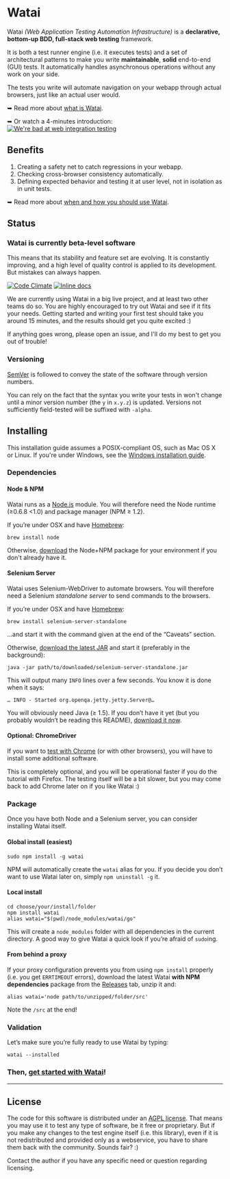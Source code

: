 Watai
=====

Watai _(Web Application Testing Automation Infrastructure)_ is a **declarative, bottom-up BDD, full-stack web testing** framework.

It is both a test runner engine (i.e. it executes tests) and a set of architectural patterns to make you write **maintainable**, **solid** end-to-end (GUI) tests. It automatically handles asynchronous operations without any work on your side.

The tests you write will automate navigation on your webapp through actual browsers, just like an actual user would.

➥ Read more about [what is Watai](https://github.com/MattiSG/Watai/wiki/Definition).

➥ Or watch a 4-minutes introduction: 
[![We're bad at web integration testing](http://img.youtube.com/vi/fLP3NKUsx3k/3.jpg)](https://youtu.be/fLP3NKUsx3k?t=17s)


Benefits
--------

1. Creating a safety net to catch regressions in your webapp.
2. Checking cross-browser consistency automatically.
3. Defining expected behavior and testing it at user level, not in isolation as in unit tests.

➥ Read more about [when and how you should use Watai](https://github.com/MattiSG/Watai/wiki/Rationale).

Status
------

### Watai is currently beta-level software ###

This means that its stability and feature set are evolving. It is constantly improving, and a high level of quality control is applied to its development. But mistakes can always happen.

[![Code Climate](https://codeclimate.com/github/MattiSG/Watai.png)](https://codeclimate.com/github/MattiSG/Watai)
[![Inline docs](http://inch-ci.org/github/MattiSG/Watai.svg?branch=master)](http://inch-ci.org/github/MattiSG/Watai)

We are currently using Watai in a big live project, and at least two other teams do so. You are highly encouraged to try out Watai and see if it fits your needs. Getting started and writing your first test should take you around 15 minutes, and the results should get you quite excited  :)

If anything goes wrong, please open an issue, and I'll do my best to get you out of trouble!

### Versioning ###

[SemVer](http://semver.org/) is followed to convey the state of the software through version numbers.

You can rely on the fact that the syntax you write your tests in won't change until a minor version number (the `y` in `x.y.z`) is updated. Versions not sufficiently field-tested will be suffixed with `-alpha`.

Installing
----------

This installation guide assumes a POSIX-compliant OS, such as Mac OS X or Linux. If you're under Windows, see the [Windows installation guide](https://github.com/MattiSG/Watai/wiki/Windows-installation).

### Dependencies ###

#### Node & NPM ####

Watai runs as a [Node.js](http://nodejs.org) module. You will therefore need the Node runtime (≥0.6.8 <1.0) and package manager (NPM ≥ 1.2).

If you’re under OSX and have [Homebrew](http://mxcl.github.com/homebrew/):

	brew install node

Otherwise, [download](http://nodejs.org/download) the Node+NPM package for your environment if you don't already have it.

#### Selenium Server ####

Watai uses Selenium-WebDriver to automate browsers. You will therefore need a Selenium _standalone server_ to send commands to the browsers.

If you’re under OSX and have [Homebrew](http://mxcl.github.com/homebrew/):

	brew install selenium-server-standalone

…and start it with the command given at the end of the “Caveats” section.

Otherwise, [download the latest JAR](https://code.google.com/p/selenium/downloads/list?can=3&q=selenium-server-standalone) and start it (preferably in the background):

	java -jar path/to/downloaded/selenium-server-standalone.jar

This will output many `INFO` lines over a few seconds. You know it is done when it says:

	… INFO - Started org.openqa.jetty.jetty.Server@…

You will obviously need Java (≥ 1.5). If you don’t have it yet (but you probably wouldn’t be reading this README), [download it now](http://java.com/download).

#### Optional: ChromeDriver ####

If you want to [test with Chrome](https://github.com/MattiSG/Watai/wiki/Testing-with-Chrome) (or with other browsers), you will have to install some additional software.

This is completely optional, and you will be operational faster if you do the tutorial with Firefox. The testing itself will be a bit slower, but you may come back to add Chrome later on if you like Watai  :)

### Package ###

Once you have both Node and a Selenium server, you can consider installing Watai itself.

#### Global install (easiest) ####

	sudo npm install -g watai

NPM will automatically create the `watai` alias for you. If you decide you don’t want to use Watai later on, simply `npm uninstall -g` it.

#### Local install ####

	cd choose/your/install/folder
	npm install watai
	alias watai="$(pwd)/node_modules/watai/go"

This will create a `node_modules` folder with all dependencies in the current directory. A good way to give Watai a quick look if you’re afraid of `sudo`ing.

#### From behind a proxy ####

If your proxy configuration prevents you from using `npm install` properly (i.e. you get `ERRTIMEOUT` errors), download the latest Watai **with NPM dependencies** package from the [Releases](https://github.com/MattiSG/Watai/releases) tab, unzip it and:

	alias watai='node path/to/unzipped/folder/src'

Note the `/src` at the end!

### Validation ###

Let’s make sure you’re fully ready to use Watai by typing:

	watai --installed

### Then, [get started with Watai](https://github.com/MattiSG/Watai/wiki/Tutorial)! ###

- - - - - - -

License
-------

The code for this software is distributed under an [AGPL license](http://www.gnu.org/licenses/agpl.html). That means you may use it to test any type of software, be it free or proprietary. But if you make any changes to the test engine itself (i.e. this library), even if it is not redistributed and provided only as a webservice, you have to share them back with the community. Sounds fair?  :)

Contact the author if you have any specific need or question regarding licensing.
